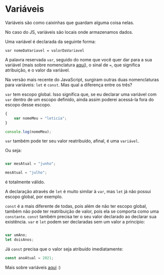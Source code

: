 # Variáveis

Variáveis são como caixinhas que guardam alguma coisa nelas.

No caso do JS, variáveis são locais onde armazenamos dados.

Uma variável é declarada da seguinte forma:

`var nomeDaVariavel = valorDaVariavel`

A palavra reservada `var`, seguido do nome que você quer dar para a sua variável (mais sobre nomenclatura [aqui](https://javascript.info/variables)), o sinal de `=`, que significa atribuição, e o valor da variável.

Na versão mais recente do JavaScript, surgiram outras duas nomenclaturas para variáveis: `let` e `const`. Mas qual a diferença entre os três?

`var` tem escopo global. Isso significa que, se eu declarar uma variável com `var` dentro de um escopo definido, ainda assim poderei acessá-la fora do escopo desse escopo.

```javascript
{
    var nomeMeu = "leticia";
}

console.log(nomeMeu);
```

`var` também pode ter seu valor reatribuído, afinal, é uma `variável`.

Ou seja:

```javascript

var mesAtual = "junho";

mesAtual = "julho";
```

é totalmente válido.

A declaração através de `let` é muito similar à `var`, mas `let` já não possui escopo global, por exemplo.

`const` é a mais diferente de todas, pois além de não ter escopo global, também não pode ter reatribuição de valor, pois ela se comporta como uma `constante`. `const` também precisa ter o seu valor declarado ao declarar sua existência. `var` e `let` podem ser declaradas sem um valor a princípio:

```javascript

var umAno;
let doisAnos;
```

Já `const` precisa que o valor seja atribuído imediatamente:

```javascript
const anoAtual = 2021;
```

Mais sobre variáveis [aqui](https://www.w3schools.com/js/js_variables.asp) :)